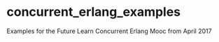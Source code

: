 # concurrent_erlang_examples
Examples for the Future Learn Concurrent Erlang Mooc from April 2017


